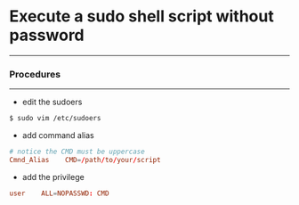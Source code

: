 # Execute a sudo shell script without password
---

<script type="text/javascript" src="../js/general.js"></script>

### Procedures
---

* edit the sudoers

```bash
$ sudo vim /etc/sudoers
```

* add command alias

```conf
# notice the CMD must be uppercase
Cmnd_Alias    CMD=/path/to/your/script
```

* add the privilege

```conf
user    ALL=NOPASSWD: CMD
```